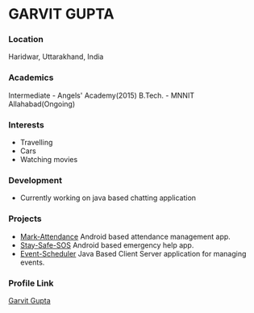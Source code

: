 # GARVIT GUPTA

### Location

Haridwar, Uttarakhand, India

### Academics

Intermediate - Angels' Academy(2015)
B.Tech. - MNNIT Allahabad(Ongoing)

### Interests

- Travelling
- Cars
- Watching movies

### Development

- Currently working on java based chatting application

### Projects

- [Mark-Attendance](https://github.com/garvit14/Mark-Attendance) Android based attendance management app.
- [Stay-Safe-SOS](https://github.com/garvit14/Stay-Safe-SOS) Android based emergency help app.
- [Event-Scheduler](https://github.com/garvit14/Event-Scheduler) Java Based Client Server application for managing events.

### Profile Link

[Garvit Gupta](https://github.com/garvit14)
